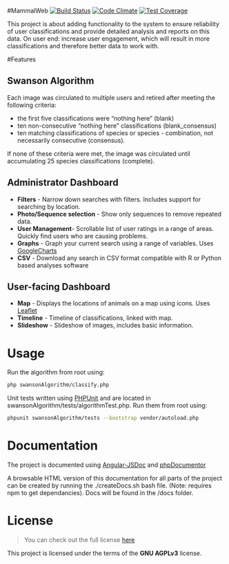 #MammalWeb [![Build Status](https://travis-ci.org/durhamteam7/GP.svg?branch=master)](https://travis-ci.org/durhamteam7/GP) [![Code Climate](https://codeclimate.com/github/durhamteam7/GP/badges/gpa.svg)](https://codeclimate.com/github/durhamteam7/GP) [![Test Coverage](https://codeclimate.com/github/durhamteam7/GP/badges/coverage.svg)](https://codeclimate.com/github/durhamteam7/GP/coverage)

This project is about adding functionality to the system to ensure reliability of user classifications and provide detailed analysis and reports on this data. On user end: increase user engagement, which will result in more classifications and therefore better data to work with.

#Features
## Swanson Algorithm
Each image was circulated to multiple users and retired after meeting the following criteria:

 - the first five classifications were “nothing here” (blank)
 - ten non-consecutive “nothing here” classifications (blank_consensus)
 - ten matching classifications of species or species - combination, not necessarily consecutive (consensus).

If none of these criteria were  met, the image was circulated until accumulating 25 species classifications (complete).

## Administrator Dashboard
- **Filters** - Narrow down searches with filters. Includes support for searching by location.
- **Photo/Sequence selection** - Show only sequences to remove repeated data.
- **User Management**- Scrollable list of user ratings in a range of areas. Quickly find users who are causing problems.
- **Graphs** - Graph your current search using a range of variables. Uses [GoogleCharts](https://developers.google.com/chart/)
- **CSV** - Download any search in CSV format compatible with R or Python based analyses software

## User-facing Dashboard
- **Map** - Displays the locations of animals on a map using icons. Uses [Leaflet](http://leafletjs.com/)
- **Timeline** - Timeline of classifications, linked with map.
- **Slideshow** - Slideshow of images, includes basic information.

# Usage
Run the algorithm from root using:
```bash
php swansonAlgorithm/classify.php
```
Unit tests written using [PHPUnit](https://phpunit.de/) and are located in swansonAlgorithm/tests/algorithmTest.php. Run them from root using:
```bash
phpunit swansonAlgorithm/tests --bootstrap vendor/autoload.php
```

# Documentation
The project is documented using [Angular-JSDoc](https://github.com/allenhwkim/angular-jsdoc) and [phpDocumentor](https://www.phpdoc.org/)

A browsable HTML version of this documentation for all parts of the project can be created by running the ./createDocs.sh bash file. (Note: requires npm to get dependancies). Docs will be found in the /docs folder.

# License
>You can check out the full license [here](http://www.gnu.org/licenses/agpl-3.0.en.html)

This project is licensed under the terms of the **GNU AGPLv3** license.

